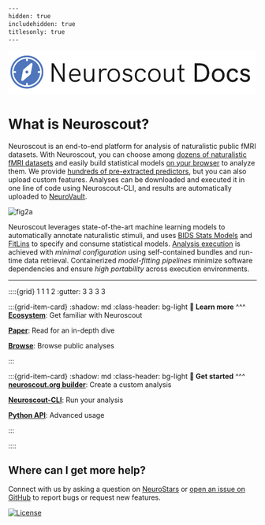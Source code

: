 
```{toctree}
---
hidden: true
includehidden: true
titlesonly: true
---
```

![logo](static/neuroscout_docs_paths.svg)

# What is Neuroscout?

Neuroscout is an end-to-end platform for analysis of naturalistic public fMRI datasets.
With Neuroscout, you can choose among [dozens of naturalistic fMRI datasets](https://neuroscout.org/datasets) and easily build statistical models [on your browser](web/builder/intro.md) to analyze them. 
We provide [hundreds of pre-extracted predictors](https://neuroscout.org/predictors), but you can also upload custom features.
Analyses can be downloaded and executed it in one line of code using Neuroscout-CLI, and results are automatically uploaded to [NeuroVault](https://www.neurovault.org/).

![fig2a](https://user-images.githubusercontent.com/2774448/163874691-c44ebc96-dd3f-4642-bf5a-0d1abd4ddbad.png)

Neuroscout leverages state-of-the-art machine learning models to automatically annotate naturalistic stimuli, and uses [BIDS Stats Models](https://fitlins.readthedocs.io/en/latest/model.html) and [FitLins](https://github.com/poldracklab/fitlins) to specify and consume statistical models.
[Analysis execution](cli/intro.md) is achieved with _minimal configuration_ using self-contained bundles and run-time data retrieval. Containerized _model-fitting pipelines_  minimize software dependencies and ensure _high portability_ across execution environments.

---

::::{grid} 1 1 1 2
:gutter: 3 3 3 3

:::{grid-item-card}
:shadow: md
:class-header: bg-light
**📖 Learn more**
^^^
**[Ecosystem](overview/ecosystem.md)**: Get familiar with Neuroscout

**[Paper](https://doi.org/10.1101/2022.04.05.487222)**: Read for an in-depth dive

**[Browse](https://neuroscout.org/public)**: Browse public analyses

:::

:::{grid-item-card}
:shadow: md
:class-header: bg-light
**🚀 Get started**
^^^
**[neuroscout.org builder](web/builder/intro.md)**: Create a custom analysis

**[Neuroscout-CLI](cli/intro.md)**: Run your analysis

**[Python API](python_api/overview.md)**: Advanced usage

:::

::::


## Where can I get more help?
Connect with us by asking a question on [NeuroStars](https://neurostars.org/tag/neuroscout) or [open an issue on GitHub](https://github.com/neuroscout/neuroscout/issues)
to report bugs or request new features. 


[![License](https://img.shields.io/github/license/neuroscout/neuroscout)](https://github.com/neuroscout/neuroscout)
